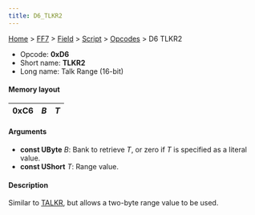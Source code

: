 ```yaml
---
title: D6_TLKR2
---
```


[Home](../../../../index.md) > [FF7](../../../../FF7.md) > [Field](../../../Field.md) > [Script](../../Script.md) > [Opcodes](../Opcodes.md) > D6 TLKR2

-   Opcode: **0xD6**
-   Short name: **TLKR2**
-   Long name: Talk Range (16-bit)

#### Memory layout

| 0xC6 | *B* | *T* |
|------|-----|-----|

#### Arguments

-   **const UByte** *B*: Bank to retrieve *T*, or zero if *T* is specified as a literal value.
-   **const UShort** *T*: Range value.

#### Description

Similar to [TALKR](C5_TALKR.md), but allows a two-byte range value to be used.
